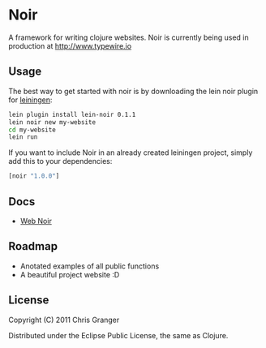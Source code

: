 # Noir

A framework for writing clojure websites. Noir is currently being used in production at http://www.typewire.io

## Usage

The best way to get started with noir is by downloading the lein noir plugin for [leiningen](https://github.com/technomancy/leiningen):

```bash
lein plugin install lein-noir 0.1.1
lein noir new my-website
cd my-website
lein run
```
If you want to include Noir in an already created leiningen project, simply add this to your dependencies:

```clojure
[noir "1.0.0"]
```

## Docs
* [Web Noir](http://www.webnoir.org)

## Roadmap

* Anotated examples of all public functions
* A beautiful project website :D

## License

Copyright (C) 2011 Chris Granger

Distributed under the Eclipse Public License, the same as Clojure.
